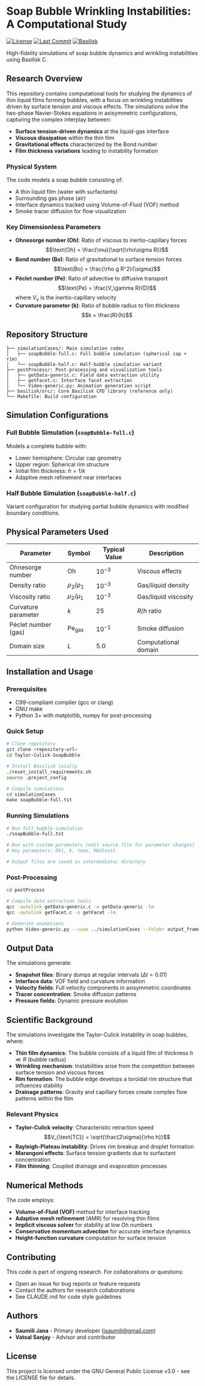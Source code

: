 # Soap Bubble Wrinkling Instabilities: A Computational Study

[![License](https://img.shields.io/github/license/comphy-lab/Basilisk-101)](https://github.com/comphy-lab/Basilisk-101/blob/main/LICENSE)
[![Last Commit](https://img.shields.io/github/last-commit/comphy-lab/Basilisk-101)](https://github.com/comphy-lab/Basilisk-101/commits/main)
[![Basilisk](https://img.shields.io/badge/Basilisk-Compatible-green)](http://basilisk.fr/)

High-fidelity simulations of soap bubble dynamics and wrinkling instabilities using Basilisk C.

## Research Overview

This repository contains computational tools for studying the dynamics of thin liquid films forming bubbles, with a focus on wrinkling instabilities driven by surface tension and viscous effects. The simulations solve the two-phase Navier-Stokes equations in axisymmetric configurations, capturing the complex interplay between:

- **Surface tension-driven dynamics** at the liquid-gas interface
- **Viscous dissipation** within the thin film
- **Gravitational effects** characterized by the Bond number
- **Film thickness variations** leading to instability formation

### Physical System

The code models a soap bubble consisting of:
- A thin liquid film (water with surfactants)
- Surrounding gas phase (air)
- Interface dynamics tracked using Volume-of-Fluid (VOF) method
- Smoke tracer diffusion for flow visualization

### Key Dimensionless Parameters

- **Ohnesorge number (Oh)**: Ratio of viscous to inertio-capillary forces
  $$\text{Oh} = \frac{\mu}{\sqrt{\rho\sigma R}}$$
- **Bond number (Bo)**: Ratio of gravitational to surface tension forces
  $$\text{Bo} = \frac{\rho g R^2}{\sigma}$$
- **Péclet number (Pe)**: Ratio of advective to diffusive transport
  $$\text{Pe} = \frac{V_\gamma R}{D}$$
  where $V_\gamma$ is the inertio-capillary velocity
- **Curvature parameter (k)**: Ratio of bubble radius to film thickness
  $$k = \frac{R}{h}$$

## Repository Structure

```
├── simulationCases/: Main simulation codes
│   ├── soapBubble-full.c: Full bubble simulation (spherical cap + rim)
│   └── soapBubble-half.c: Half-bubble simulation variant
├── postProcess/: Post-processing and visualization tools
│   ├── getData-generic.c: Field data extraction utility
│   ├── getFacet.c: Interface facet extraction
│   └── Video-generic.py: Animation generation script
├── basilisk/src/: Core Basilisk CFD library (reference only)
└── Makefile: Build configuration
```

## Simulation Configurations

### Full Bubble Simulation (`soapBubble-full.c`)
Models a complete bubble with:
- Lower hemisphere: Circular cap geometry
- Upper region: Spherical rim structure
- Initial film thickness: $h = 1/k$
- Adaptive mesh refinement near interfaces

### Half Bubble Simulation (`soapBubble-half.c`)
Variant configuration for studying partial bubble dynamics with modified boundary conditions.

## Physical Parameters Used

| Parameter | Symbol | Typical Value | Description |
|-----------|--------|---------------|-------------|
| Ohnesorge number | $\text{Oh}$ | $10^{-3}$ | Viscous effects |
| Density ratio | $\rho_2/\rho_1$ | $10^{-3}$ | Gas/liquid density |
| Viscosity ratio | $\mu_2/\mu_1$ | $10^{-3}$ | Gas/liquid viscosity |
| Curvature parameter | $k$ | 25 | $R/h$ ratio |
| Péclet number (gas) | $\text{Pe}_{\text{gas}}$ | $10^{-1}$ | Smoke diffusion |
| Domain size | $L$ | 5.0 | Computational domain |

## Installation and Usage

### Prerequisites
- C99-compliant compiler (gcc or clang)
- GNU make
- Python 3+ with matplotlib, numpy for post-processing

### Quick Setup
```bash
# Clone repository
git clone <repository-url>
cd Taylor-Culick-SoapBubble

# Install Basilisk locally
./reset_install_requirements.sh
source .project_config

# Compile simulations
cd simulationCases
make soapBubble-full.tst
```

### Running Simulations
```bash
# Run full bubble simulation
./soapBubble-full.tst

# Run with custom parameters (edit source file for parameter changes)
# Key parameters: Oh1, k, tmax, MAXlevel

# Output files are saved in intermediate/ directory
```

### Post-Processing
```bash
cd postProcess

# Compile data extraction tools
qcc -autolink getData-generic.c -o getData-generic -lm
qcc -autolink getFacet.c -o getFacet -lm

# Generate animations
python Video-generic.py --case ../simulationCases --folder output_frames
```

## Output Data

The simulations generate:
- **Snapshot files**: Binary dumps at regular intervals ($\Delta t = 0.01$)
- **Interface data**: VOF field and curvature information
- **Velocity fields**: Full velocity components in axisymmetric coordinates
- **Tracer concentration**: Smoke diffusion patterns
- **Pressure fields**: Dynamic pressure evolution

## Scientific Background

The simulations investigate the Taylor-Culick instability in soap bubbles, where:

- **Thin film dynamics**: The bubble consists of a liquid film of thickness $h \ll R$ (bubble radius)
- **Wrinkling mechanism**: Instabilities arise from the competition between surface tension and viscous forces
- **Rim formation**: The bubble edge develops a toroidal rim structure that influences stability
- **Drainage patterns**: Gravity and capillary forces create complex flow patterns within the film

### Relevant Physics

- **Taylor-Culick velocity**: Characteristic retraction speed
  $$V_{\text{TC}} = \sqrt{\frac{2\sigma}{\rho h}}$$
- **Rayleigh-Plateau instability**: Drives rim breakup and droplet formation
- **Marangoni effects**: Surface tension gradients due to surfactant concentration
- **Film thinning**: Coupled drainage and evaporation processes

## Numerical Methods

The code employs:

- **Volume-of-Fluid (VOF)** method for interface tracking
- **Adaptive mesh refinement** (AMR) for resolving thin films
- **Implicit viscous solver** for stability at low Oh numbers
- **Conservative momentum advection** for accurate interface dynamics
- **Height-function curvature** computation for surface tension

## Contributing

This code is part of ongoing research. For collaborations or questions:

- Open an issue for bug reports or feature requests
- Contact the authors for research collaborations
- See CLAUDE.md for code style guidelines

## Authors

- **Saumili Jana** - Primary developer (<jsaumili@gmail.com>)
- **Vatsal Sanjay** - Advisor and contributor

## License

This project is licensed under the GNU General Public License v3.0 - see the LICENSE file for details.
